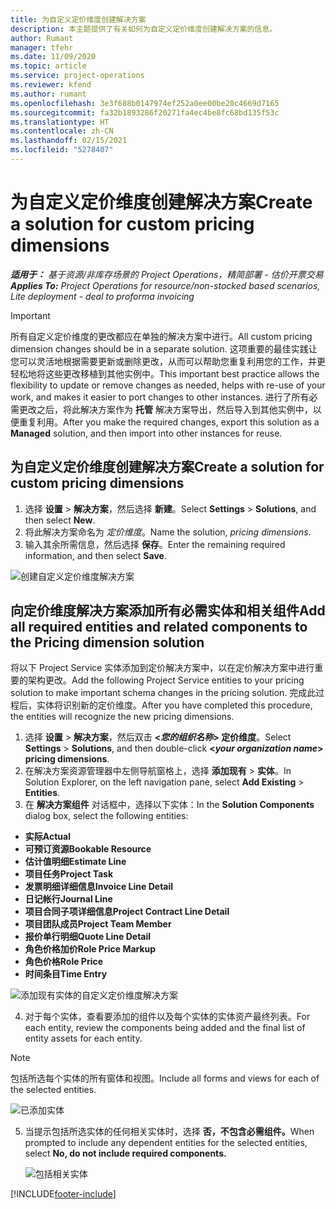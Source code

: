 ```yaml
---
title: 为自定义定价维度创建解决方案
description: 本主题提供了有关如何为自定义定价维度创建解决方案的信息。
author: Rumant
manager: tfehr
ms.date: 11/09/2020
ms.topic: article
ms.service: project-operations
ms.reviewer: kfend
ms.author: rumant
ms.openlocfilehash: 3e3f688b0147974ef252a0ee00be20c4669d7165
ms.sourcegitcommit: fa32b1893286f20271fa4ec4be8fc68bd135f53c
ms.translationtype: HT
ms.contentlocale: zh-CN
ms.lasthandoff: 02/15/2021
ms.locfileid: "5278407"
---
```

# <a name="create-a-solution-for-custom-pricing-dimensions"></a><span data-ttu-id="d627f-103">为自定义定价维度创建解决方案</span><span class="sxs-lookup"><span data-stu-id="d627f-103">Create a solution for custom pricing dimensions</span></span>

 <span data-ttu-id="d627f-104">_**适用于：** 基于资源/非库存场景的 Project Operations，精简部署 - 估价开票交易_</span><span class="sxs-lookup"><span data-stu-id="d627f-104">_**Applies To:** Project Operations for resource/non-stocked based scenarios, Lite deployment - deal to proforma invoicing_</span></span> 

>[!IMPORTANT]
><span data-ttu-id="d627f-105">所有自定义定价维度的更改都应在单独的解决方案中进行。</span><span class="sxs-lookup"><span data-stu-id="d627f-105">All custom pricing dimension changes should be in a separate solution.</span></span> <span data-ttu-id="d627f-106">这项重要的最佳实践让您可以灵活地根据需要更新或删除更改，从而可以帮助您重复利用您的工作，并更轻松地将这些更改移植到其他实例中。</span><span class="sxs-lookup"><span data-stu-id="d627f-106">This important best practice allows the flexibility to update or remove changes as needed, helps with re-use of your work, and makes it easier to port changes to other instances.</span></span> <span data-ttu-id="d627f-107">进行了所有必需更改之后，将此解决方案作为 **托管** 解决方案导出，然后导入到其他实例中，以便重复利用。</span><span class="sxs-lookup"><span data-stu-id="d627f-107">After you make the required changes, export this solution as a **Managed** solution, and then import into other instances for reuse.</span></span>

## <a name="create-a-solution-for-custom-pricing-dimensions"></a><span data-ttu-id="d627f-108">为自定义定价维度创建解决方案</span><span class="sxs-lookup"><span data-stu-id="d627f-108">Create a solution for custom pricing dimensions</span></span>

1.  <span data-ttu-id="d627f-109">选择 **设置** > **解决方案**，然后选择 **新建**。</span><span class="sxs-lookup"><span data-stu-id="d627f-109">Select **Settings** > **Solutions**, and then select **New**.</span></span>
2.  <span data-ttu-id="d627f-110">将此解决方案命名为 *<your organization name> 定价维度*。</span><span class="sxs-lookup"><span data-stu-id="d627f-110">Name the solution, *<your organization name> pricing dimensions*.</span></span>
3. <span data-ttu-id="d627f-111">输入其余所需信息，然后选择 **保存**。</span><span class="sxs-lookup"><span data-stu-id="d627f-111">Enter the remaining required information, and then select **Save**.</span></span>

  ![创建自定义定价维度解决方案](./media/Creation-of-custom-pricing-dimension-solution.png)
 
## <a name="add-all-required-entities-and-related-components-to-the-pricing-dimension-solution"></a><span data-ttu-id="d627f-113">向定价维度解决方案添加所有必需实体和相关组件</span><span class="sxs-lookup"><span data-stu-id="d627f-113">Add all required entities and related components to the Pricing dimension solution</span></span>

<span data-ttu-id="d627f-114">将以下 Project Service 实体添加到定价解决方案中，以在定价解决方案中进行重要的架构更改。</span><span class="sxs-lookup"><span data-stu-id="d627f-114">Add the following Project Service entities to your pricing solution to make important schema changes in the pricing solution.</span></span> <span data-ttu-id="d627f-115">完成此过程后，实体将识别新的定价维度。</span><span class="sxs-lookup"><span data-stu-id="d627f-115">After you have completed this procedure, the entities will recognize the new pricing dimensions.</span></span>

1.  <span data-ttu-id="d627f-116">选择 **设置** > **解决方案**，然后双击 **<*您的组织名称*> 定价维度**。</span><span class="sxs-lookup"><span data-stu-id="d627f-116">Select **Settings** > **Solutions**, and then double-click **<*your organization name*> pricing dimensions**.</span></span>
2.  <span data-ttu-id="d627f-117">在解决方案资源管理器中左侧导航窗格上，选择 **添加现有** > **实体**。</span><span class="sxs-lookup"><span data-stu-id="d627f-117">In Solution Explorer, on the left navigation pane, select **Add Existing** > **Entities**.</span></span>
3.  <span data-ttu-id="d627f-118">在 **解决方案组件** 对话框中，选择以下实体：</span><span class="sxs-lookup"><span data-stu-id="d627f-118">In the **Solution Components** dialog box, select the following entities:</span></span>
 
   - <span data-ttu-id="d627f-119">**实际**</span><span class="sxs-lookup"><span data-stu-id="d627f-119">**Actual**</span></span>
   - <span data-ttu-id="d627f-120">**可预订资源**</span><span class="sxs-lookup"><span data-stu-id="d627f-120">**Bookable Resource**</span></span>
   - <span data-ttu-id="d627f-121">**估计值明细**</span><span class="sxs-lookup"><span data-stu-id="d627f-121">**Estimate Line**</span></span>
   - <span data-ttu-id="d627f-122">**项目任务**</span><span class="sxs-lookup"><span data-stu-id="d627f-122">**Project Task**</span></span>
   - <span data-ttu-id="d627f-123">**发票明细详细信息**</span><span class="sxs-lookup"><span data-stu-id="d627f-123">**Invoice Line Detail**</span></span>
   - <span data-ttu-id="d627f-124">**日记帐行**</span><span class="sxs-lookup"><span data-stu-id="d627f-124">**Journal Line**</span></span>
   - <span data-ttu-id="d627f-125">**项目合同子项详细信息**</span><span class="sxs-lookup"><span data-stu-id="d627f-125">**Project Contract Line Detail**</span></span>
   - <span data-ttu-id="d627f-126">**项目团队成员**</span><span class="sxs-lookup"><span data-stu-id="d627f-126">**Project Team Member**</span></span>
   - <span data-ttu-id="d627f-127">**报价单行明细**</span><span class="sxs-lookup"><span data-stu-id="d627f-127">**Quote Line Detail**</span></span>
   - <span data-ttu-id="d627f-128">**角色价格加价**</span><span class="sxs-lookup"><span data-stu-id="d627f-128">**Role Price Markup**</span></span>
   - <span data-ttu-id="d627f-129">**角色价格**</span><span class="sxs-lookup"><span data-stu-id="d627f-129">**Role Price**</span></span>
   - <span data-ttu-id="d627f-130">**时间条目**</span><span class="sxs-lookup"><span data-stu-id="d627f-130">**Time Entry**</span></span>
 
   ![添加现有实体的自定义定价维度解决方案](./media/Existing-entities-to-PD-solution.png)
 
 4. <span data-ttu-id="d627f-132">对于每个实体，查看要添加的组件以及每个实体的实体资产最终列表。</span><span class="sxs-lookup"><span data-stu-id="d627f-132">For each entity, review the components being added and the final list of entity assets for each entity.</span></span> 

   >[!NOTE]
   > <span data-ttu-id="d627f-133">包括所选每个实体的所有窗体和视图。</span><span class="sxs-lookup"><span data-stu-id="d627f-133">Include all forms and views for each of the selected entities.</span></span>

  ![已添加实体](./media/solution-component-selection.png)


5.  <span data-ttu-id="d627f-135">当提示包括所选实体的任何相关实体时，选择 **否，不包含必需组件。**</span><span class="sxs-lookup"><span data-stu-id="d627f-135">When prompted to include any dependent entities for the selected entities, select **No, do not include required components.**</span></span>

    ![包括相关实体](./media/Do-not-include-required.png)


[!INCLUDE[footer-include](../includes/footer-banner.md)]